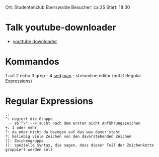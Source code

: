 Ort: Studentenclub Eberswalde
Besucher: ca 25
Start: 18:30

Talk youtube-downloader
====================
- [youttube downloader](https://github.com/linux-node-eberswalde/youtube-downloader)

Kommandos
====================
1 cat
2 echo
3 grep - 
4 [sed](http://de.wikipedia.org/wiki/Sed_%28Unix%29) [man](http://unixhelp.ed.ac.uk/CGI/man-cgi?sed) - streamline editor (nutzt Regular Expressions)

Regular Expressions
====================
```
.: 
^: negiert die Gruppe
  - zb ^\" --> sucht nach dem ersten nicht Anführungszeichen
+: 1 oder mehr
?: da oder nicht da bezogen auf das was davor steht
*: beliebig viele Zeichen von den davorstehenden Zeichen
[]: Zeichengruppe
(): spezielle Syntax, die sagen, dass dieser Teil der Zeichenkette gruppiert werden soll 
```
